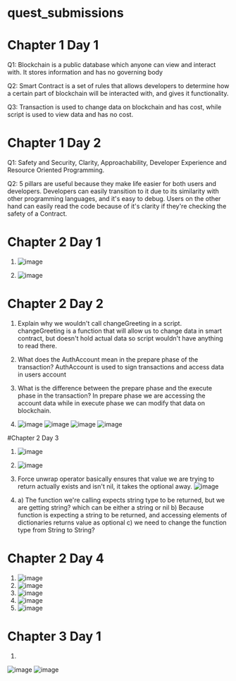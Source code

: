# quest_submissions

# Chapter 1 Day 1

Q1: Blockchain is a public database which anyone can view and interact with. It stores information and has no governing body

Q2: Smart Contract is a set of rules that allows developers to determine how a certain part of blockchain will be interacted with, and gives it functionality.

Q3: Transaction is used to change data on blockchain and has cost, while script is used to view data and has no cost.


# Chapter 1 Day 2

Q1: Safety and Security, Clarity, Approachability, Developer Experience and Resource Oriented Programming.

Q2: 5 pillars are useful because they make life easier for both users and developers. Developers can easily transition to it due to its similarity with other programming languages, and it's easy to debug. Users on the other hand can easily read the code because of it's clarity if they're checking the safety of a Contract.

# Chapter 2 Day 1
1. ![image](https://user-images.githubusercontent.com/109040793/179962383-96b2fb78-64c4-4883-8f65-c293786f0c91.png)

2. ![image](https://user-images.githubusercontent.com/109040793/179962760-861bc830-0c15-4b36-af15-8a45d05e8bbe.png)

# Chapter 2 Day 2
1. Explain why we wouldn't call changeGreeting in a script.
  changeGreeting is a function that will allow us to change data in smart contract, but doesn't hold actual data so script wouldn't have anything to read there.

2. What does the AuthAccount mean in the prepare phase of the transaction?
  AuthAccount is used to sign transactions and access data in users account
  
3. What is the difference between the prepare phase and the execute phase in the transaction?
  In prepare phase we are accessing the account data while in execute phase we can modify that data on blockchain.
  
4. ![image](https://user-images.githubusercontent.com/109040793/179969412-e0f341ae-d5d7-49a0-bd20-09a7ba34c0c3.png)
![image](https://user-images.githubusercontent.com/109040793/179969586-676870d3-7e5d-4968-8275-8cc8f6933400.png)
![image](https://user-images.githubusercontent.com/109040793/179972513-bf1fa9eb-1e33-476d-baa6-e4e1e9795f6a.png)
![image](https://user-images.githubusercontent.com/109040793/179970247-79d609ac-f5b6-4ba4-b8ae-a9aa8646fb1e.png)

#Chapter 2 Day 3

1. ![image](https://user-images.githubusercontent.com/109040793/179979887-e43fd071-a377-4dcb-a88c-dd9c688c376d.png)

2. ![image](https://user-images.githubusercontent.com/109040793/179983794-8e4c4e7a-071f-4390-ab50-203b5aa620e3.png)

3. Force unwrap operator basically ensures that value we are trying to return actually exists and isn't nil, it takes the optional away.
![image](https://user-images.githubusercontent.com/109040793/179987527-7e76cab6-fb29-434d-8697-641fc2897ed0.png)

4. a) The function we're calling expects string type to be returned, but we are getting string? which can be either a string or nil
   b) Because function is expecting a string to be returned, and accessing elements of dictionaries returns value as optional
   c) we need to change the function type from String to String? 
   
   
# Chapter 2 Day 4
1. ![image](https://user-images.githubusercontent.com/109040793/179996782-01075b04-efeb-4cd8-ad85-3b51d8519bec.png)
2. ![image](https://user-images.githubusercontent.com/109040793/180016437-c58ecd07-09bf-4845-bfa7-2d0c2b2d127a.png)
3. ![image](https://user-images.githubusercontent.com/109040793/180020569-89a08bd7-329d-4c6c-ada6-a512a9d4c6a0.png)
4. ![image](https://user-images.githubusercontent.com/109040793/180021658-715df3f2-ecac-4e3a-94da-1c1ca54f982c.png)
5. ![image](https://user-images.githubusercontent.com/109040793/180023133-5574f27f-9382-4bfe-9ac4-1517e54984d1.png)

# Chapter 3 Day 1
1.
![image](https://user-images.githubusercontent.com/109040793/182039890-a13a9698-40be-4c94-adb4-2320b488c38c.png)
![image](https://user-images.githubusercontent.com/109040793/182040052-f91f4e11-ffc1-49bf-bbe8-ffa8d9823f3f.png)
